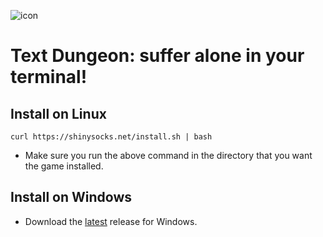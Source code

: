 ![icon](https://github.com/Masbender/text-dungeon/assets/91911303/df8d9d13-cc17-4596-a021-e903e3490d5f)
# Text Dungeon: suffer alone in your terminal!

## Install on Linux
`curl https://shinysocks.net/install.sh | bash`
- Make sure you run the above command in the directory that you want the game installed.

## Install on Windows
- Download the [latest](https://github.com/Masbender/text-dungeon/releases/latest) release for Windows.
